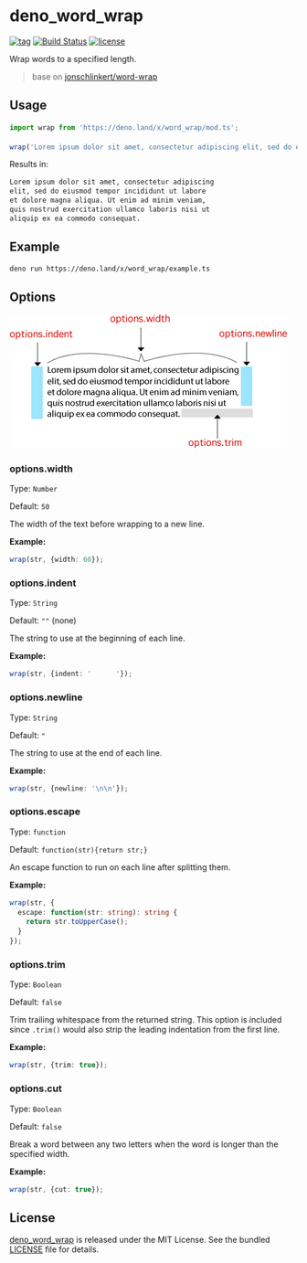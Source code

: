 # deno_word_wrap

[![tag](https://img.shields.io/github/release/justjavac/deno_word_wrap)](https://github.com/justjavac/deno_word_wrap/releases)
[![Build Status](https://github.com/justjavac/deno_word_wrap/workflows/ci/badge.svg?branch=master)](https://github.com/justjavac/deno_word_wrap/actions)
[![license](https://img.shields.io/github/license/justjavac/deno_word_wrap)](https://github.com/justjavac/deno_word_wrap/blob/master/LICENSE)

Wrap words to a specified length.

> base on [jonschlinkert/word-wrap](https://github.com/jonschlinkert/word-wrap)

## Usage

```js
import wrap from 'https://deno.land/x/word_wrap/mod.ts';

wrap('Lorem ipsum dolor sit amet, consectetur adipiscing elit, sed do eiusmod tempor incididunt ut labore et dolore magna aliqua. Ut enim ad minim veniam, quis nostrud exercitation ullamco laboris nisi ut aliquip ex ea commodo consequat.');
```

Results in:

```
Lorem ipsum dolor sit amet, consectetur adipiscing
elit, sed do eiusmod tempor incididunt ut labore
et dolore magna aliqua. Ut enim ad minim veniam,
quis nostrud exercitation ullamco laboris nisi ut
aliquip ex ea commodo consequat.
```

## Example

```bash
deno run https://deno.land/x/word_wrap/example.ts
```

## Options

![image](./options.png)

### options.width

Type: `Number`

Default: `50`

The width of the text before wrapping to a new line.

**Example:**

```ts
wrap(str, {width: 60});
```

### options.indent

Type: `String`

Default: `""` (none)

The string to use at the beginning of each line.

**Example:**

```ts
wrap(str, {indent: '      '});
```

### options.newline

Type: `String`

Default: `"`

The string to use at the end of each line.

**Example:**

```ts
wrap(str, {newline: '\n\n'});
```

### options.escape

Type: `function`

Default: `function(str){return str;}`

An escape function to run on each line after splitting them.

**Example:**

```ts
wrap(str, {
  escape: function(str: string): string {
    return str.toUpperCase();
  }
});
```

### options.trim

Type: `Boolean`

Default: `false`

Trim trailing whitespace from the returned string. This option is included since `.trim()` would also strip the leading indentation from the first line.

**Example:**

```ts
wrap(str, {trim: true});
```

### options.cut

Type: `Boolean`

Default: `false`

Break a word between any two letters when the word is longer than the specified width.

**Example:**

```ts
wrap(str, {cut: true});
```

## License

[deno_word_wrap](https://github.com/justjavac/deno_word_wrap) is released under the MIT License. See the bundled [LICENSE](./LICENSE) file for details.
